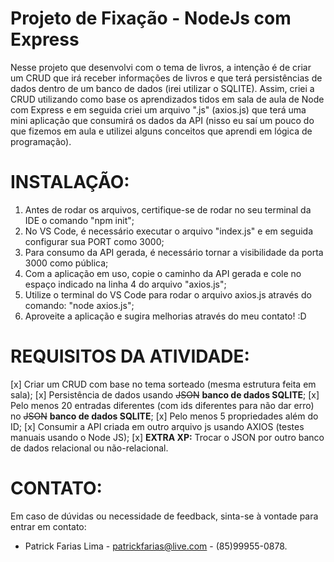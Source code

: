 # Projeto de Fixação - NodeJs com Express

Nesse projeto que desenvolvi com o tema de livros, a intenção é de criar um CRUD que irá receber informações de livros e que terá persistências de dados dentro de um banco de dados (irei utilizar o SQLITE).
Assim, criei a CRUD utilizando como base os aprendizados tidos em sala de aula de Node com Express e em seguida criei um arquivo ".js" (axios.js) que terá uma mini aplicação que consumirá os dados da API (nisso eu saí um pouco do que fizemos em aula e utilizei alguns conceitos que aprendi em lógica de programação).


# INSTALAÇÃO:
1. Antes de rodar os arquivos, certifique-se de rodar no seu terminal da IDE o comando "npm init";
2. No VS Code, é necessário executar o arquivo "index.js" e em seguida configurar sua PORT como 3000;
3. Para consumo da API gerada, é necessário tornar a visibilidade da porta 3000 como pública;
4. Com a aplicação em uso, copie o caminho da API gerada e cole no espaço indicado na linha 4 do arquivo "axios.js";
5. Utilize o terminal do VS Code para rodar o arquivo axios.js através do comando: "node axios.js";
6. Aproveite a aplicação e sugira melhorias através do meu contato! :D

# REQUISITOS DA ATIVIDADE:
[x] Criar um CRUD com base no tema sorteado (mesma estrutura feita em sala);
[x] Persistência de dados usando ~~JSON~~ **banco de dados SQLITE**;
[x] Pelo menos 20 entradas diferentes (com ids diferentes para não dar erro) no ~~JSON~~ **banco de dados SQLITE**;
[x] Pelo menos 5 propriedades além do ID;
[x] Consumir a API criada em outro arquivo js usando AXIOS (testes manuais usando o Node JS);
[x] **EXTRA XP:** Trocar o JSON por outro banco de dados relacional ou não-relacional.

# CONTATO:
Em caso de dúvidas ou necessidade de feedback, sinta-se à vontade para entrar em contato:
* Patrick Farias Lima - patrickfarias@live.com - (85)99955-0878.
